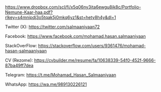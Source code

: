 https://www.dropbox.com/scl/fi/x5q06ny3ita6ewgu8ik8c/Portfolio-Nemune-Kaar-haa.pdf?rlkey=s4mnipdj3o5tqak5j0mkq6yz1&st=hety8h4y&dl=1

Twitter (X):
https://twitter.com/salmaaniyaan72

Facebook:
https://www.facebook.com/mohamad.hasan.salmaaniyaan

StackOverFlow:
https://stackoverflow.com/users/9361476/mohamad-hasan-salmaaniyaan

CV (Rezome):
https://cvbuilder.me/resume/fa/10638339-54f0-452f-9666-87ba49ff7dea


Telegram:
https://t.me/Mohamad_Hasan_Salmaaniyaan

WhatsApp:
https://wa.me/989130226121
